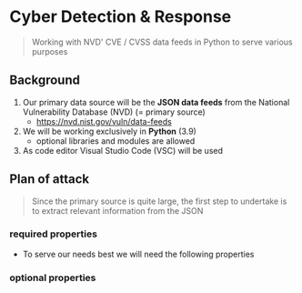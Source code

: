 # Cyber Detection & Response
>  Working with NVD' CVE / CVSS data feeds in Python to serve various purposes

## Background

1. Our primary data source will be the **JSON data feeds** from the National Vulnerability Database (NVD) (= primary source)
   * https://nvd.nist.gov/vuln/data-feeds
2. We will be working exclusively in **Python** (3.9)
   * optional libraries and modules are allowed
3. As code editor Visual Studio Code (VSC) will be used

## Plan of attack

> Since the primary source is quite large, the first step to undertake is to extract relevant information from the JSON

### required properties

* To serve our needs best we will need the following properties

### optional properties